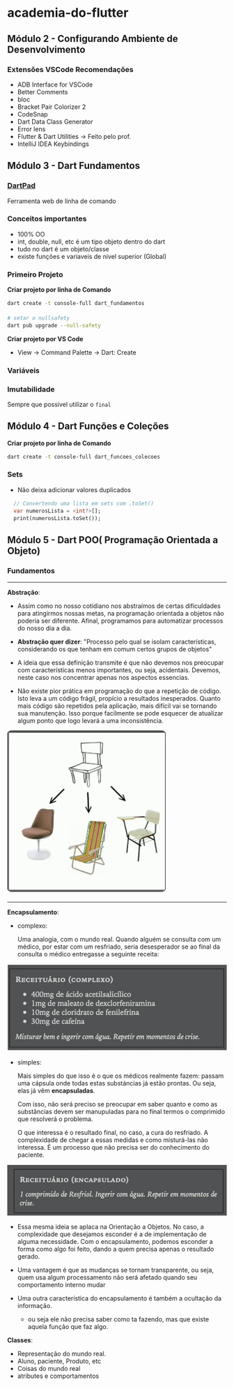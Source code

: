 # academia-do-flutter

## Módulo 2 - Configurando Ambiente de Desenvolvimento

### Extensões VSCode Recomendações
- ADB Interface for VSCode
- Better Comments
- bloc
- Bracket Pair Colorizer 2 
- CodeSnap
- Dart Data Class Generator
- Error lens
- Flutter & Dart Utilities -> Feito pelo prof.
- IntelliJ IDEA Keybindings

## Módulo 3 - Dart Fundamentos
### **[DartPad](https://dartpad.dev/?null_safety=true)**

Ferramenta web de linha de comando

### Conceitos importantes
- 100% OO
- int, double, null, etc é um tipo objeto dentro do dart
- tudo no dart é um objeto/classe
- existe funções e variaveis de nivel superior (Global)

### Primeiro Projeto

**Criar projeto por linha de Comando**
```bash
dart create -t console-full dart_fundamentos

# setar o nullsafety
dart pub upgrade --null-safety
```

**Criar projeto por VS Code**
- View -> Command Palette -> Dart: Create

### Variáveis

### Imutabilidade

Sempre que possível utilizar o ```final```


## Módulo 4 - Dart Funções e Coleções

**Criar projeto por linha de Comando**
```bash
dart create -t console-full dart_funcoes_colecoes
```

### Sets
- Não deixa adicionar valores duplicados
```dart
  // Convertendo uma lista em sets com .toSet()
  var numerosLista = <int?>[];
  print(numerosLista.toSet());
```

## Módulo 5 - Dart POO( Programação Orientada a Objeto)

### Fundamentos
---
**Abstração**: 
- Assim como no nosso cotidiano nos abstraímos de certas dificuldades para atingirmos nossas metas, na programação orientada a objetos não poderia ser diferente. Afinal, programamos para automatizar processos do nosso dia a dia.

- **Abstração quer dizer**: "Processo pelo qual se isolam características, considerando os que tenham em comum certos grupos de objetos"

- A ideia que essa definição transmite é que não devemos nos preocupar com características menos importantes, ou seja, acidentais. Devemos, neste caso nos concentrar apenas nos aspectos essencias.

- Não existe pior prática em programação do que a repetição de código. Isto leva a um código frágil, propício a resultados inesperados. Quanto mais código são repetidos pela aplicação, mais difícil vai se tornando sua manutenção. Isso porque facilmente se pode esquecer de atualizar algum ponto que logo levará a uma inconsistência.

<img src="assets/abstracao.png" />

---

**Encapsulamento**: 

- complexo:

    Uma analogia, com o mundo real. Quando alguém se consulta com um médico, por estar com um resfriado, seria desesperador se ao final da consulta o médico entregasse a seguinte receita:

<img src="assets/encapsulamento1.png" />

- simples:

    Mais simples do que isso é o que os médicos realmente fazem: passam uma cápsula onde todas estas substáncias já estão prontas. Ou seja, elas já vêm **encapsuladas**.

    Com isso, não será preciso se preocupar em saber quanto e como as substâncias devem ser manupuladas para no final termos o comprimido que resolverá o problema.

    O que interessa é o resultado final, no caso, a cura do resfriado. A complexidade de chegar a essas medidas e como misturá-las não interessa. É um processo que não precisa ser do conhecimento do paciente.

<img src="assets/encapsulamento2.png" />

- Essa mesma ideia se aplaca na Orientação a Objetos. No caso, a complexidade que desejamos esconder é a de implementação de alguma necessidade. Com o encapsulamento, podemos esconder a forma como algo foi feito, dando a quem precisa apenas o resultado gerado.

- Uma vantagem é que as mudanças se tornam transparente, ou seja, quem usa algum processamento não será afetado quando seu comportamento interno mudar

- Uma outra característica do encapsulamento é também a ocultação da informação.
  - ou seja ele não precisa saber como ta fazendo, mas que existe aquela função que faz algo.

**Classes**:

- Representação do mundo real.
- Aluno, paciente, Produto, etc
- Coisas do mundo real
- atributes e comportamentos